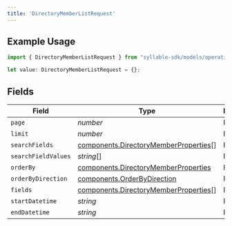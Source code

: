 ```yaml
---
title: 'DirectoryMemberListRequest'
---
```


## Example Usage

```typescript
import { DirectoryMemberListRequest } from "syllable-sdk/models/operations";

let value: DirectoryMemberListRequest = {};
```

## Fields

| Field                                                                                          | Type                                                                                           | Required                                                                                       | Description                                                                                    |
| ---------------------------------------------------------------------------------------------- | ---------------------------------------------------------------------------------------------- | ---------------------------------------------------------------------------------------------- | ---------------------------------------------------------------------------------------------- |
| `page`                                                                                         | *number*                                                                                       | FALSE                                                                             | N/A                                                                                            |
| `limit`                                                                                        | *number*                                                                                       | FALSE                                                                             | N/A                                                                                            |
| `searchFields`                                                                                 | [components.DirectoryMemberProperties](sdk-docs/models/components/directorymemberproperties)[] | FALSE                                                                             | N/A                                                                                            |
| `searchFieldValues`                                                                            | *string*[]                                                                                     | FALSE                                                                             | N/A                                                                                            |
| `orderBy`                                                                                      | [components.DirectoryMemberProperties](sdk-docs/models/components/directorymemberproperties)   | FALSE                                                                             | N/A                                                                                            |
| `orderByDirection`                                                                             | [components.OrderByDirection](sdk-docs/models/components/orderbydirection)                     | FALSE                                                                             | N/A                                                                                            |
| `fields`                                                                                       | [components.DirectoryMemberProperties](sdk-docs/models/components/directorymemberproperties)[] | FALSE                                                                             | N/A                                                                                            |
| `startDatetime`                                                                                | *string*                                                                                       | FALSE                                                                             | N/A                                                                                            |
| `endDatetime`                                                                                  | *string*                                                                                       | FALSE                                                                             | N/A                                                                                            |